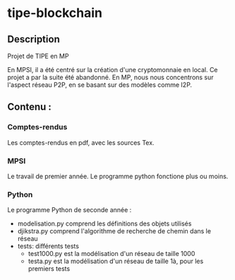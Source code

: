 # tipe-blockchain

## Description

Projet de TIPE en MP

En MPSI, il a été centré sur la création d'une cryptomonnaie en local. Ce projet a par la suite été abandonné.
En MP, nous nous concentrons sur l'aspect réseau P2P, en se basant sur des modèles comme I2P.

## Contenu :

### Comptes-rendus

Les comptes-rendus en pdf, avec les sources Tex.

### MPSI

Le travail de premier année. Le programme python fonctione plus ou moins.


### Python

Le programme Python de seconde année :
 * modelisation.py comprend les définitions des objets utilisés
 * djikstra.py comprend l'algorithme de recherche de chemin dans le réseau
 * tests: différents tests
    + test1000.py est la modélisation d'un réseau de taille 1000
    + testa.py est la modélisation d'un réseau de taille 1à, pour les premiers tests
